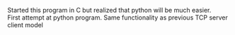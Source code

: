 Started this program in C but realized that python will be much easier.  
First attempt at python program.  Same functionality as previous TCP 
server client model
